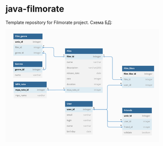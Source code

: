 # java-filmorate
Template repository for Filmorate project.
Схема БД:

![Filmorate_BD.png](Filmorate_BD.png)